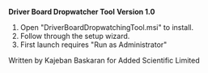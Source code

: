 **Driver Board Dropwatcher Tool**
**Version 1.0**

1) Open "DriverBoardDropwatchingTool.msi" to install.
2) Follow through the setup wizard.
3) First launch requires "Run as Administrator"

Written by Kajeban Baskaran for Added Scientific Limited